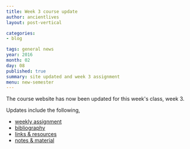 ```yaml
---
title: Week 3 course update
author: ancientlives
layout: post-vertical

categories:
- blog

tags: general news
year: 2016
month: 02
day: 08
published: true
summary: site updated and week 3 assignment
menu: new-semester
---
```


The course website has now been updated for this week's class, week 3.

Updates include the following,

* [weekly assignment](/weekly_assignment)
* [bibliography](/bibliography)
* [links & resources](/links)
* [notes & material](/notes)
